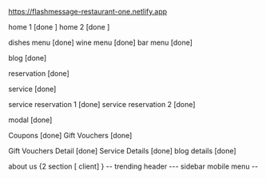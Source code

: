 https://flashmessage-restaurant-one.netlify.app

home 1 [done ]
home 2 [done ]

dishes menu [done]
wine menu [done]
bar menu [done]

blog [done]

reservation [done]

service [done]

service reservation 1 [done]
service reservation 2 [done]

modal [done]

Coupons [done]
Gift Vouchers [done]

<!-- ---- -->

Gift Vouchers Detail [done]
Service Details [done]
blog details [done]

about us {2 section [ client] } -- trending
header ---
sidebar mobile menu --
